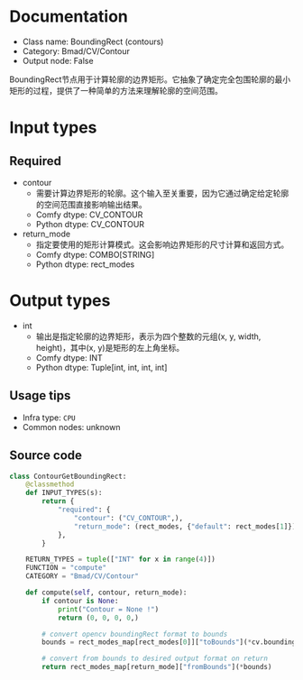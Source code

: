 
# Documentation
- Class name: BoundingRect (contours)
- Category: Bmad/CV/Contour
- Output node: False

BoundingRect节点用于计算轮廓的边界矩形。它抽象了确定完全包围轮廓的最小矩形的过程，提供了一种简单的方法来理解轮廓的空间范围。

# Input types
## Required
- contour
    - 需要计算边界矩形的轮廓。这个输入至关重要，因为它通过确定给定轮廓的空间范围直接影响输出结果。
    - Comfy dtype: CV_CONTOUR
    - Python dtype: CV_CONTOUR
- return_mode
    - 指定要使用的矩形计算模式。这会影响边界矩形的尺寸计算和返回方式。
    - Comfy dtype: COMBO[STRING]
    - Python dtype: rect_modes

# Output types
- int
    - 输出是指定轮廓的边界矩形，表示为四个整数的元组(x, y, width, height)，其中(x, y)是矩形的左上角坐标。
    - Comfy dtype: INT
    - Python dtype: Tuple[int, int, int, int]


## Usage tips
- Infra type: `CPU`
- Common nodes: unknown


## Source code
```python
class ContourGetBoundingRect:
    @classmethod
    def INPUT_TYPES(s):
        return {
            "required": {
                "contour": ("CV_CONTOUR",),
                "return_mode": (rect_modes, {"default": rect_modes[1]})
            },
        }

    RETURN_TYPES = tuple(["INT" for x in range(4)])
    FUNCTION = "compute"
    CATEGORY = "Bmad/CV/Contour"

    def compute(self, contour, return_mode):
        if contour is None:
            print("Contour = None !")
            return (0, 0, 0, 0,)

        # convert opencv boundingRect format to bounds
        bounds = rect_modes_map[rect_modes[0]]["toBounds"](*cv.boundingRect(contour))

        # convert from bounds to desired output format on return
        return rect_modes_map[return_mode]["fromBounds"](*bounds)

```
